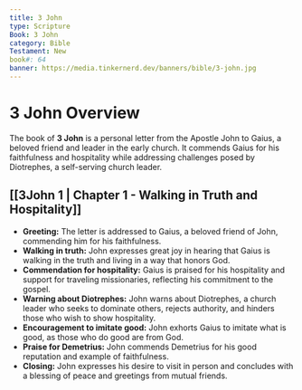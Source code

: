 ```yaml
---
title: 3 John
type: Scripture
Book: 3 John
category: Bible
Testament: New
book#: 64
banner: https://media.tinkernerd.dev/banners/bible/3-john.jpg
---
```


# 3 John Overview

The book of **3 John** is a personal letter from the Apostle John to Gaius, a beloved friend and leader in the early church. It commends Gaius for his faithfulness and hospitality while addressing challenges posed by Diotrephes, a self-serving church leader.


## [[3John 1 | Chapter 1 - Walking in Truth and Hospitality]]
- **Greeting:** The letter is addressed to Gaius, a beloved friend of John, commending him for his faithfulness.
- **Walking in truth:** John expresses great joy in hearing that Gaius is walking in the truth and living in a way that honors God.
- **Commendation for hospitality:** Gaius is praised for his hospitality and support for traveling missionaries, reflecting his commitment to the gospel.
- **Warning about Diotrephes:** John warns about Diotrephes, a church leader who seeks to dominate others, rejects authority, and hinders those who wish to show hospitality.
- **Encouragement to imitate good:** John exhorts Gaius to imitate what is good, as those who do good are from God.
- **Praise for Demetrius:** John commends Demetrius for his good reputation and example of faithfulness.
- **Closing:** John expresses his desire to visit in person and concludes with a blessing of peace and greetings from mutual friends.

